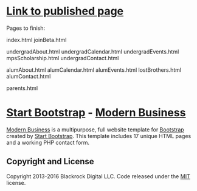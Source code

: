 # [Link to published page](https://umnbetapi.github.io/)

Pages to finish:

index.html
joinBeta.html

undergradAbout.html
undergradCalendar.html
undergradEvents.html
mpsScholarship.html
undergradContact.html

alumAbout.html
alumCalendar.html
alumEvents.html
lostBrothers.html
alumContact.html

parents.html



# [Start Bootstrap](http://startbootstrap.com/) - [Modern Business](http://startbootstrap.com/template-overviews/modern-business/)

[Modern Business](http://startbootstrap.com/template-overviews/modern-business/) is a multipurpose, full website template for [Bootstrap](http://getbootstrap.com/) created by [Start Bootstrap](http://startbootstrap.com/). This template includes 17 unique HTML pages and a working PHP contact form.



## Copyright and License

Copyright 2013-2016 Blackrock Digital LLC. Code released under the [MIT](https://github.com/BlackrockDigital/startbootstrap-modern-business/blob/gh-pages/LICENSE) license.
